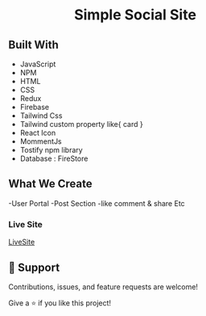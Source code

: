 <h1 align="center">Simple Social Site </h1>

## Built With

- JavaScript
- NPM 
- HTML
- CSS
- Redux
- Firebase 
- Tailwind Css 
- Tailwind custom property like{ card }
- React Icon
- MommentJs
- Tostify npm library 
- Database : FireStore 

## What We Create

-User Portal 
-Post Section
-like comment & share Etc

### Live Site 

[LiveSite](https://simple-social-web.vercel.app/ "Create  Jobair Hossain")
## 🤝 Support

Contributions, issues, and feature requests are welcome!

Give a ⭐️ if you like this project!
